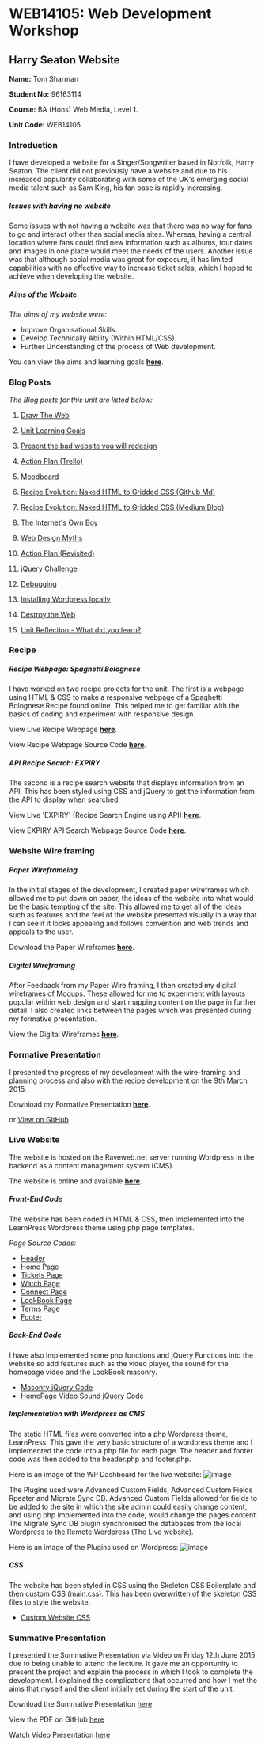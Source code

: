 # WEB14105: Web Development Workshop
## Harry Seaton Website




**Name:** Tom Sharman

**Student No:** 96163114

**Course:** BA (Hons) Web Media, Level 1.

**Unit Code:** WEB14105



### Introduction

I have developed a website for a Singer/Songwriter based in Norfolk, Harry Seaton. The client did not previously have a website and due to his increased popularity collaborating with some of the UK's emerging social media talent such as Sam King, his fan base is rapidly increasing. 

##### Issues with having no website

Some issues with not having a website was that there was no way for fans to go and interact other than social media sites. Whereas, having a central location where fans could find new information such as albums, tour dates and images in one place would meet the needs of the users. Another issue was that although social media was great for exposure, it has limited capabilities with no effective way to increase ticket sales, which I hoped to achieve when developing the website.


##### Aims of the Website

*The aims of my website were:*

- Improve Organisational Skills.
- Develop Technically Ability (Within HTML/CSS).
- Further Understanding of the process of Web development.

You can view the aims and learning goals **[here](https://github.com/TomSharmanWeb/WEB14104/blob/master/students/Tom%20Sharman/WEB14104%20Learning%20Goals.md)**.


### Blog Posts


*The Blog posts for this unit are listed below:*


1. [Draw The Web](http://www.fourthfloor.me/blogs/tsharman/2015/01/10/my-world-wide-web/)


2. [Unit Learning Goals](https://github.com/TomSharmanWeb/WEB14104/blob/master/students/Tom%20Sharman/WEB14104%20Learning%20Goals.md)

3. [Present the bad website you will redesign](https://github.com/TomSharmanWeb/WEB14104/blob/master/students/Tom%20Sharman/3%20Website%20Review/Bad%20Website%20-%20Overview%20of%203.md)

4. [Action Plan (Trello)](https://medium.com/@TOMSHARMAN/organising-web-development-1a7bd7c5822)

5. [Moodboard](https://www.pinterest.com/tomsharman/harry-seaton-website-inspiration/)

6. [Recipe Evolution: Naked HTML to Gridded CSS (Github Md) ](https://github.com/TomSharmanWeb/WEB14104/blob/master/students/Tom%20Sharman/Recipe%20HTML%26CSS%20Development/recipe_html_%26_css_development.md)

7. [Recipe Evolution: Naked HTML to Gridded CSS (Medium Blog) ](https://medium.com/@TOMSHARMAN/from-naked-html-to-gridded-css-cf7df4eb0620)

8. [The Internet's Own Boy](https://medium.com/@TOMSHARMAN/the-ultimate-price-for-internet-freedom-567d5c503756)

9. [Web Design Myths](https://medium.com/@TOMSHARMAN/design-has-to-be-original-3803d773798c)

10. [Action Plan (Revisited)](https://medium.com/@TOMSHARMAN/wireframe-feedback-plan-of-action-4666f2ab21ce)

11. [jQuery Challenge](https://medium.com/@TOMSHARMAN/jquery-fundimentals-1cb04e73c997)

12. [Debugging](https://medium.com/@TOMSHARMAN/jquery-251ee55becca)

13. [Installing Wordpress locally](https://medium.com/@TOMSHARMAN/how-to-install-wordpress-locally-10de0a5a1a4f)

14. [Destroy the Web](https://medium.com/@TOMSHARMAN/exclude-china-and-india-9f30b33f4e33)

15. [Unit Reflection - What did you learn?](https://medium.com/@TOMSHARMAN/web-development-fc60c2009a06)




### Recipe

##### Recipe Webpage: Spaghetti Bolognese


I have worked on two recipe projects for the unit. The first is a webpage using HTML & CSS to make a responsive webpage of a Spaghetti Bolognese Recipe found online. This helped me to get familiar with the basics of coding and experiment with responsive design.

View Live Recipe Webpage **[here](http://recipe.tomsharman.com/)**.

View Recipe Webpage Source Code **[here](https://github.com/TomSharmanWeb/HarrySeatonWebsite/tree/master/Recipe/Recipe)**.


##### API Recipe Search: EXPIRY

The second is a recipe search website that displays information from an API. This has been styled using CSS and jQuery to get the information from the API to display when searched.

View  Live 'EXPIRY' (Recipe Search Engine using API) **[here](http://expiry.tomsharmna.com/)**.

View EXPIRY API Search Webpage Source Code **[here](https://github.com/TomSharmanWeb/HarrySeatonWebsite/tree/master/Recipe/EXPIRY)**.



### Website Wire framing


##### Paper Wireframeing

In the initial stages of the development, I created paper wireframes which allowed me to put down on paper, the ideas of the website into what would be the basic tempting of the site. This allowed me to get all of the ideas such as features and the feel of the website presented visually in a way that I can see if it looks appealing and follows convention and web trends and appeals to the user.

Download the Paper Wireframes **[here]()**.


##### Digital Wireframing


After Feedback from my Paper Wire framing, I then created my digital wireframes of Moqups. These allowed for me to experiment with layouts popular within web design and start mapping content on the page in further detail. I also created links between the pages which was presented during my formative presentation.

View the Digital Wireframes **[here](https://moqups.com/Tomsharmanweb/CoUMNcWV/)**.



### Formative Presentation

I presented the progress of my development with the wire-framing and planning process and also with the recipe development on the 9th March 2015. 

Download my Formative Presentation **[here]()**.

or [View on GitHub](https://github.com/TomSharmanWeb/HarrySeatonWebsite/blob/master/Formative%20Presentation/Harry%20Seaton%20Website%20Formattive%20Presentation%20-%2009.03.15.pdf)


### Live Website


The website is hosted on the Raveweb.net server running Wordpress in the backend as a content management system (CMS). 

The website is online and available **[here](http://harryseaton.raveweb.net/)**.


##### Front-End Code

The website has been coded in HTML & CSS, then implemented into the LearnPress Wordpress theme using php page templates. 

*Page Source Codes:*


- [Header](https://github.com/TomSharmanWeb/HarrySeatonWebsite/blob/master/Website/header.php)
- [Home Page](https://github.com/TomSharmanWeb/HarrySeatonWebsite/blob/master/Website/index.php)
- [Tickets Page](https://github.com/TomSharmanWeb/HarrySeatonWebsite/blob/master/Website/page-tickets.php)
- [Watch Page](https://github.com/TomSharmanWeb/HarrySeatonWebsite/blob/master/Website/page-watch.php)
- [Connect Page](https://github.com/TomSharmanWeb/HarrySeatonWebsite/blob/master/Website/page-connect.php)
- [LookBook Page](https://github.com/TomSharmanWeb/HarrySeatonWebsite/blob/master/Website/page-lookbook.php)
- [Terms Page](https://github.com/TomSharmanWeb/HarrySeatonWebsite/blob/master/Website/page-terms.php)
- [Footer](https://github.com/TomSharmanWeb/HarrySeatonWebsite/blob/master/Website/footer.php)




##### Back-End Code

I have also Implemented some php functions and jQuery Functions into the website so add features such as the video player, the sound for the homepage video and the LookBook masonry.

- [Masonry jQuery Code](https://github.com/TomSharmanWeb/HarrySeatonWebsite/blob/master/Website/js/masonry.js)
- [HomePage Video Sound jQuery Code](https://github.com/TomSharmanWeb/HarrySeatonWebsite/blob/master/Website/js/homevid.js)


##### Implementation with Wordpress as CMS

The static HTML files were converted into a php Wordpress theme, LearnPress. This gave the very basic structure of a wordpress theme and I implemented the code into a php file for each page. The header and footer code was then added to the header.php and footer.php.


Here is an image of the WP Dashboard for the live website:
![image](https://github.com/TomSharmanWeb/HarrySeatonWebsite/blob/master/Miscellaneous/liveWebsiteWPDashboard.png)


The Plugins used were Advanced Custom Fields, Advanced Custom Fields Rpeater and Migrate Sync DB. Advanced Custom Fields allowed for fields to be added to the site in which the site admin could easily change content, and using php implemented into the code, would change the pages content. The Migrate Sync DB plugin synchronised the databases from the local Wordpress to the Remote Wordpress (The Live website).


Here is an image of the Plugins used on Wordpress:
![image](https://github.com/TomSharmanWeb/HarrySeatonWebsite/blob/master/Miscellaneous/liveWebsiteWPPlugins.png)



##### CSS

The website has been styled in CSS using the Skeleton CSS Boilerplate and then custom CSS (main.css). This has been overwritten of the skeleton CSS files to style the website.

- [Custom Website CSS](https://github.com/TomSharmanWeb/HarrySeatonWebsite/tree/master/Website/css)


### Summative Presentation


I presented the Summative Presentation via Video on Friday 12th June 2015 due to being unable to attend the lecture. It gave me an opportunity to present the project and explain the process in which I took to complete the development. I explained the complications that occurred and how I met the aims that myself and the client initially set during the start of the unit.



Download the Summative Presentation [here]()

View the PDF on GitHub [here]()

Watch Video Presentation [here]()







